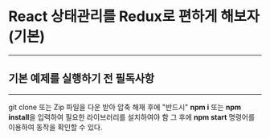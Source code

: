 # React 상태관리를 Redux로 편하게 해보자 (기본)

---

## 기본 예제를 실행하기 전 필독사항

---
git clone 또는 Zip 파일을 다운 받아 압축 해재 후에 "반드시" **npm i** 또는 **npm install**을 입력하여 필요한 라이브러리를
설치하여야 함
    그 후에 **npm start** 명령어를 이용하여 동작을 확인할 수 있다.